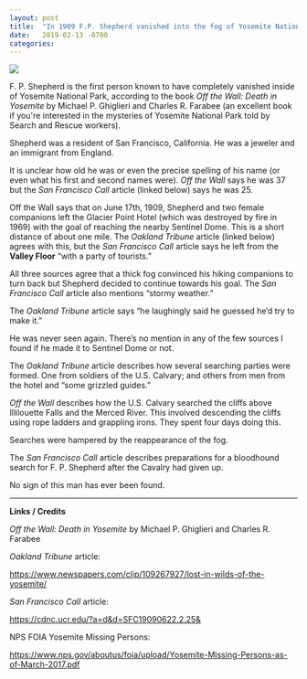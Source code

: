 ```yaml
---
layout: post
title:  "In 1909 F.P. Shepherd vanished into the fog of Yosemite National Park"
date:   2019-02-13 -0700
categories:
---
```

![](/mysteries/images/DarkFoggyYosemite.png)

F. P. Shepherd is the first person known to have completely vanished inside of Yosemite National Park, according to the book *Off the Wall: Death in Yosemite* by Michael P. Ghiglieri and Charles R. Farabee (an excellent book if you're interested in the mysteries of Yosemite National Park told by Search and Rescue workers).


Shepherd was a resident of San Francisco, California.  He was a jeweler and an immigrant from England.


It is unclear how old he was or even the precise spelling of his name (or even what his first and second names were).  *Off the Wall* says he was 37 but the *San Francisco Call* article (linked below) says he was 25.


Off the Wall says that on June 17th, 1909, Shepherd and two female companions left the Glacier Point Hotel (which was destroyed by fire in 1969) with the goal of reaching the nearby Sentinel Dome.  This is a short distance of about one mile.  The *Oakland Tribune* article (linked below) agrees with this, but the *San Francisco Call* article says he left from the **Valley Floor** “with a party of tourists.”


All three sources agree that a thick fog convinced his hiking companions to turn back but Shepherd decided to continue towards his goal.  The *San Francisco Call* article also mentions “stormy weather.”


The *Oakland Tribune* article says “he laughingly said he guessed he’d try to make it.”


He was never seen again.  There’s no mention in any of the few sources I found if he made it to Sentinel Dome or not.


The *Oakland Tribune* article describes how several searching parties were formed.  One from soldiers of the U.S. Calvary; and others from men from the hotel and “some grizzled guides.”


*Off the Wall* describes how the U.S. Calvary searched the cliffs above Illilouette Falls and the Merced River.  This involved descending the cliffs using rope ladders and grappling irons.  They spent four days doing this.


Searches were hampered by the reappearance of the fog.


The *San Francisco Call* article describes preparations for a bloodhound search for F. P. Shepherd after the Cavalry had given up.


No sign of this man has ever been found.


----


**Links / Credits**


*Off the Wall: Death in Yosemite* by Michael P. Ghiglieri and Charles R. Farabee



*Oakland Tribune* article:

<https://www.newspapers.com/clip/109267927/lost-in-wilds-of-the-yosemite/>



*San Francisco Call* article:

<https://cdnc.ucr.edu/?a=d&d=SFC19090622.2.25&>



NPS FOIA Yosemite Missing Persons:

<https://www.nps.gov/aboutus/foia/upload/Yosemite-Missing-Persons-as-of-March-2017.pdf>
